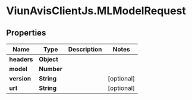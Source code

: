 # ViunAvisClientJs.MLModelRequest

## Properties

Name | Type | Description | Notes
------------ | ------------- | ------------- | -------------
**headers** | **Object** |  | 
**model** | **Number** |  | 
**version** | **String** |  | [optional] 
**url** | **String** |  | [optional] 


